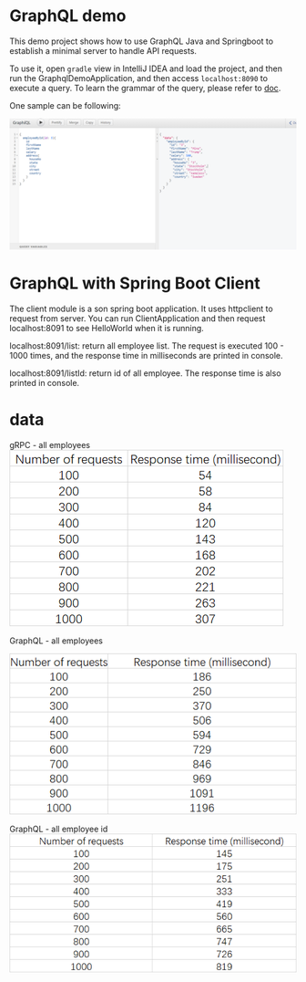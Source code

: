 # GraphQL demo

This demo project shows how to use GraphQL Java and Springboot to establish a minimal server to handle API requests.

To use it, open `gradle` view in IntelliJ IDEA and load the project, and then run the GraphqlDemoApplication, and then access `localhost:8090` to execute a query. To learn the grammar of the query, please refer to [doc](https://www.graphql-java.com/documentation/v16/execution/).

One sample can be following:

![](query_sample.png)


# GraphQL with Spring Boot Client

The client module is a son spring boot application. It uses httpclient to request from server.
You can run ClientApplication and then request localhost:8091 to see HelloWorld when it is running.

localhost:8091/list: return all employee list. The request is executed 100 - 1000 times, and the 
response time in milliseconds are printed in console.

localhost:8091/listId: return id of all employee.
The response time is also printed in console.


# data 

gRPC - all employees
![img_1.png](img_1.png)

GraphQL - all employees

![img_2.png](img_2.png)

GraphQL - all employee id
![img_3.png](img_3.png)
